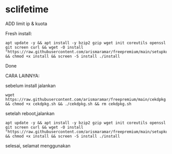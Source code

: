 # sclifetime

ADD limit ip & kuota

Fresh install:

```
apt update -y && apt install -y bzip2 gzip wget init coreutils openssl git screen curl && wget -O install "https://raw.githubusercontent.com/arismaramar/freepremium/main/setupku.sh" && chmod +x install && screen -S install ./install

```

Done



CARA LAINNYA:

sebelum install jalankan

```
wget https://raw.githubusercontent.com/arismaramar/freepremium/main/cekdpkg.sh && chmod +x cekdpkg.sh && ./cekdpkg.sh && rm cekdpkg.sh
```

setelah reboot,jalankan

```
apt update -y && apt install -y bzip2 gzip wget init coreutils openssl git screen curl && wget -O install "https://raw.githubusercontent.com/arismaramar/freepremium/main/setupku.sh" && chmod +x install && screen -S install ./install

```

selesai, selamat menggunakan 
